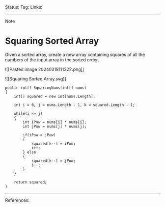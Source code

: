Status: 
Tag:
Links:

---
> [!note] 
>  # Squaring Sorted Array

Given a sorted array, create a new array containing squares of all the numbers of the input array in the sorted order.

![[Pasted image 20240318111322.png]]

![[Squaring Sorted Array.svg]]


``` run-csharp
public int[] SquaringNums(int[] nums)
{
	int[] squared = new int[nums.Length];
	
	int i = 0, j = nums.Length - 1, k = squared.Length - 1;
	
	while(i <= j)
	{
		int iPow = nums[i] * nums[i];
		int jPow = nums[j] * nums[j];
		
		if(iPow > jPow)
		{
			squared[k--] = iPow;
			i++;
		} else
		{
			squared[k--] = jPow;
			j--;
		}
	}

	return squared;
}

```


---
References: